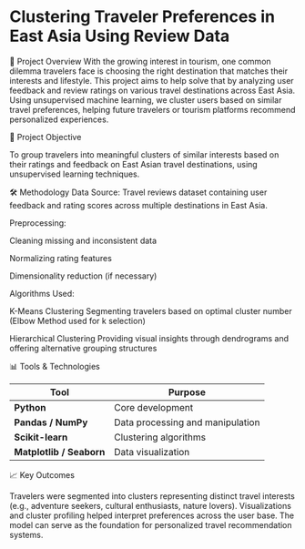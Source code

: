 # Clustering Traveler Preferences in East Asia Using Review Data

📌 Project Overview
With the growing interest in tourism, one common dilemma travelers face is choosing the right destination that matches their interests and lifestyle. This project aims to help solve that by analyzing user feedback and review ratings on various travel destinations across East Asia.
Using unsupervised machine learning, we cluster users based on similar travel preferences, helping future travelers or tourism platforms recommend personalized experiences.

🎯 Project Objective

To group travelers into meaningful clusters of similar interests based on their ratings and feedback on East Asian travel destinations, using unsupervised learning techniques.

🛠️ Methodology
Data Source: Travel reviews dataset containing user feedback and rating scores across multiple destinations in East Asia.

Preprocessing:

Cleaning missing and inconsistent data

Normalizing rating features

Dimensionality reduction (if necessary)

Algorithms Used:

K-Means Clustering
Segmenting travelers based on optimal cluster number (Elbow Method used for k selection)

Hierarchical Clustering
Providing visual insights through dendrograms and offering alternative grouping structures

📊 Tools & Technologies

| Tool                     | Purpose                          |
| ------------------------ | -------------------------------- |
| **Python**               | Core development                 |
| **Pandas / NumPy**       | Data processing and manipulation |
| **Scikit-learn**         | Clustering algorithms            |
| **Matplotlib / Seaborn** | Data visualization               |

📈 Key Outcomes

Travelers were segmented into clusters representing distinct travel interests (e.g., adventure seekers, cultural enthusiasts, nature lovers).
Visualizations and cluster profiling helped interpret preferences across the user base.
The model can serve as the foundation for personalized travel recommendation systems.
